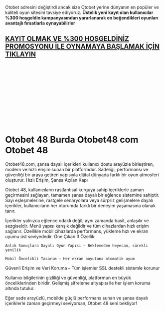 Otobet adresini değiştirdi ancak size Otobet yerine dünyanın en popüler ve kaliteli oyun sitesini tavsiye ediyoruz.
**Üstelik yeni kayıt olan kullanıcılar %300 hoşgeldin kampanyasından yararlanarak en beğendikleri oyunları avantajlı fırsatlarla oynayabilirler**

## [KAYIT OLMAK VE %300 HOŞGELDİNİZ PROMOSYONU İLE OYNAMAYA BAŞLAMAK İÇİN TIKLAYIN](https://psee.io/7cjjw2)

<br>
<br>
<br>
<br>
<br>
<br>
<br>
<br>
<br>
<br>
<br>


# Otobet 48 Burda Otobet48 com Otobet 48

Otobet48.com, şansa dayalı içerikleri kullanıcı dostu arayüzle birleştiren, modern ve hızlı erişim sunan bir platformdur. Sadeliği, performansı ve güvenliği bir araya getiren yapısıyla dijital dünyada farklı bir oyun atmosferi oluşturur.
Hızlı Erişim, Şansa Açılan Kapı

Otobet 48, kullanıcıların rastlantısal kurguya sahip içeriklerle zaman geçirmesini sağlayan, tamamen şansa dayalı bir eğlence sistemine sahiptir. Sayı eşleşmelerine, rastgele senaryolara veya sürpriz gelişmelere dayalı içerikler, kullanıcıların her oturumda farklı bir deneyim yaşamasına olanak tanır.

İçerikler yalnızca eğlence odaklı değil; aynı zamanda basit, anlaşılır ve sezgiseldir. Menü yapısı karışık değildir ve tüm cihazlardan hızlı erişim sağlanır. Özellikle mobil cihazlarda performans, yükleme hızı ve ekran uyumu üst seviyededir.
Öne Çıkan 3 Özellik:

    Anlık Sonuçlara Dayalı Oyun Yapısı – Beklemeden heyecan, sürekli yenilik

    Mobil Öncelikli Tasarım – Her ekran boyutuna otomatik uyum

   Güvenli Erişim ve Veri Koruma – Tüm işlemler SSL destekli sistemle korunur

Kullanıcı bilgilerinin gizliliği ve güvenliği, platformun en büyük önceliklerinden biridir. Gelişmiş şifreleme altyapısı ile her işlem koruma altında tutulur.

Eğer sade arayüzlü, mobilde güçlü performans sunan ve şansa dayalı içeriklerle zaman geçirmeyi seviyorsan, Otobet 48 seni bekliyor!
